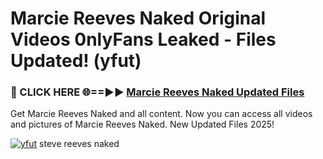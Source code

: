 # Marcie Reeves Naked Original Videos 0nlyFans Leaked - Files Updated! (yfut)

<h3>🔴 CLICK HERE 🌐==►► <a href="https://tinyurl.com/up5wt9bj" rel="nofollow">Marcie Reeves Naked Updated Files</a></h3>

Get Marcie Reeves Naked and all content. Now you can access all videos and pictures of Marcie Reeves Naked. New Updated Files 2025!

[![yfut](https://i.imgur.com/ABiUzMV.gif)](https://tinyurl.com/up5wt9bj)
steve reeves naked